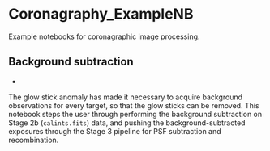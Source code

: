 # Coronagraphy_ExampleNB
Example notebooks for coronagraphic image processing. 

## Background subtraction
- 
The glow stick anomaly has made it necessary to acquire background observations for every target, so that the glow sticks can be removed. This notebook steps the user through performing the background subtraction on Stage 2b (`calints.fits`) data, and pushing the background-subtracted exposures through the Stage 3 pipeline for PSF subtraction and recombination.
